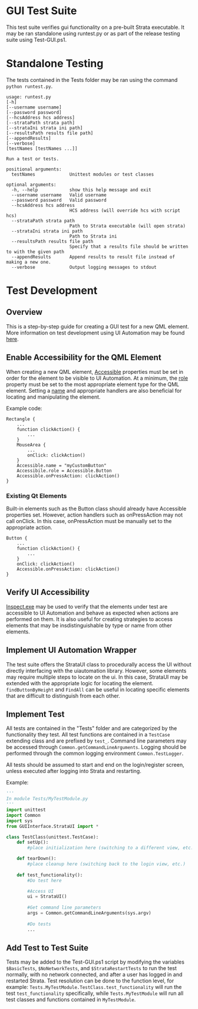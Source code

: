 # GUI Test Suite
This test suite verifies gui functionality on a pre-built Strata executable. It may be ran standalone using runtest.py or as part of the release testing suite using Test-GUI.ps1.

# Standalone Testing
The tests contained in the Tests folder may be ran using the command `python runtest.py`. 
```
usage: runtest.py 
[-h] 
[--username username] 
[--password password] 
[--hcsAddress hcs address] 
[--strataPath strata path] 
[--strataIni strata ini path] 
[--resultsPath results file path] 
[--appendResults] 
[--verbose] 
[testNames [testNames ...]]

Run a test or tests.

positional arguments:
  testNames             Unittest modules or test classes

optional arguments:
  -h, --help            show this help message and exit
  --username username   Valid username
  --password password   Valid password
  --hcsAddress hcs address
                        HCS address (will override hcs with script hcs)
  --strataPath strata path
                        Path to Strata executable (will open strata)
  --strataIni strata ini path
                        Path to Strata ini
  --resultsPath results file path
                        Specify that a results file should be written to with the given path
  --appendResults       Append results to result file instead of making a new one.
  --verbose             Output logging messages to stdout

```   


# Test Development
## Overview
This is a step-by-step guide for creating a GUI test for a new QML element. More information on test development using UI Automation may be found [here](https://ons-sec.atlassian.net/wiki/spaces/SPYG/pages/1173749769/Automated+GUI+Testing+Using+Windows+UI+Automation+Framework).

## Enable Accessibility for the QML Element

 When creating a new QML element, [Accessible](https://doc.qt.io/qt-5/qml-qtquick-accessible.html) properties must be set in order for the element to be visible to UI Automation. At a minimum, the [role](https://doc.qt.io/qt-5/qml-qtquick-accessible.html#role-prop) property must be set to the most appropriate element type for the QML element. Setting a [name](https://doc.qt.io/qt-5/qml-qtquick-accessible.html#name-prop) and appropriate handlers are also beneficial for locating and manipulating the element. 

Example code: 
```
Rectangle {
    ...
    function clickAction() {
        ...
    }
    MouseArea {
        ...
        onClick: clickAction()
    }
    Accessible.name = "myCustomButton"
    Accessibile.role = Accessible.Button
    Accessible.onPressAction: clickAction()
}
```
### Existing Qt Elements

Built-in elements such as the Button class should already have Accessible properties set. However, action handlers such as onPressAction may not call onClick. In this case, onPressAction must be manually set to the appropriate action.
```
Button {
    ...
    function clickAction() {
        ...
    }
    onClick: clickAction()
    Accessible.onPressAction: clickAction()
}
```
## Verify UI Accessibility
[Inspect.exe](https://docs.microsoft.com/en-us/windows/win32/winauto/inspect-objects)  may be used to verify that the elements under test are accessible to UI Automation and behave as expected when actions are performed on them. It is also useful for creating strategies to access elements that may be insdistinguishable by type or name from other elements.

## Implement UI Automation Wrapper
The test suite offers the StrataUI class to procedurally access the UI without directly interfacing with the uiautomation library. However, some elements may require multiple steps to locate on the ui. In this case, StrataUI may be extended with the appropriate logic for locating the element. `findButtonByHeight` and `FindAll` can be useful in locating specific elements that are difficult to distinguish from each other.

## Implement Test
All tests are contained in the "Tests" folder and are categorized by the functionality they test. All test functions are contained in a `TestCase` extending class and are prefixed by `test_`. Command line parameters may be accessed through `Common.getCommandLineArguments`. Logging should be performed through the common logging environment `Common.TestLogger`. 

All tests should be assumed to start and end on the login/register screen, unless executed after logging into Strata and restarting.


Example:
```python
'''
In module Tests/MyTestModule.py
'''
import unittest
import Common
import sys
from GUIInterface.StrataUI import *

class TestClass(unittest.TestCase):
    def setUp():
        #place initialization here (switching to a different view, etc.)

    def tearDown():
        #place cleanup here (switching back to the login view, etc.)
    
    def test_functionality():
        #Do test here

        #Access UI
        ui = StrataUI()
    
        #Get command line parameters
        args = Common.getCommandLineArguments(sys.argv)
        
        #Do tests
        ...

```

## Add Test to Test Suite
Tests may be added to the Test-GUI.ps1 script by modifying the variables `$BasicTests`, `$NoNetworkTests`, and `$StrataRestartTests` to run the test normally, with no network connected, and after a user has logged in and restarted Strata. Test resolution can be done to the function level, for example: `Tests.MyTestModule.TestClass.test_functionality` will run the test `test_functionality` specifically, while `Tests.MyTestModule` will run all test classes and functions contained in `MyTestModule`.

